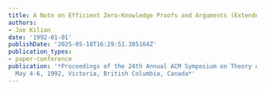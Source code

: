 ```yaml
---
title: A Note on Efficient Zero-Knowledge Proofs and Arguments (Extended Abstract)
authors:
- Joe Kilian
date: '1992-01-01'
publishDate: '2025-05-18T16:29:51.305164Z'
publication_types:
- paper-conference
publication: '*Proceedings of the 24th Annual ACM Symposium on Theory of Computing,
  May 4-6, 1992, Victoria, British Columbia, Canada*'
---
```


